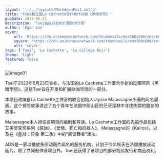 ```yaml
---
layout: '../../layouts/MarkdownPost.astro'
title: 'Toei和法国La Cachette合作制作动画《黑暗学院》'
pubDate: 2023-05-23
description: 'Toei旨在开发和扩展欧洲市场'
author: 'Egan Loo'
cover:
    url: 'https://cdn.animenewsnetwork.com/thumbnails/max600x600/cms/news.6/198354/lecollegenoir_sub1.jpg'
    square: 'https://cdn.animenewsnetwork.com/thumbnails/max300x600/cms/news.6/198354/lecollegenoir_main.jpg'
    alt: 'cover'
tags: ['Toei', 'La Cachette', 'Le College Noir']
theme: 'light'
featured: false
---
```

![image01](https://cdn.animenewsnetwork.com/thumbnails/max600x600/cms/news.6/198354/lecollegenoir_sub1.jpg)

Toei于2023年5月23日宣布，与法国的La Cachette工作室合作新的动画项目《黑暗学院》。这是Toei旨在开发和扩展欧洲市场的一部分。

本项目改编自La Cachette工作室的联合创始人Ulysse Malassagne所著的同名漫画。这个冒险故事讲述了五个青年在法国中部山区的茫茫深林中寻找失踪的朋友的故事。

Malassagne本人担任该项目的编剧和导演。La Cachette工作室的先前作品包括艾美奖获奖系列《原始》、《爱情、死亡和机器人》、Malassagne的《Kairos》，以及在《星战：异象 第二季》中的“间谍舞者”戏法。

ADN是一家以播放多部动画片闻名的服务机构，计划于今年秋天在法国播放该动画片。除了共同制作该项目外，Toei还获得了该项目的部分视频发行和商品权利。